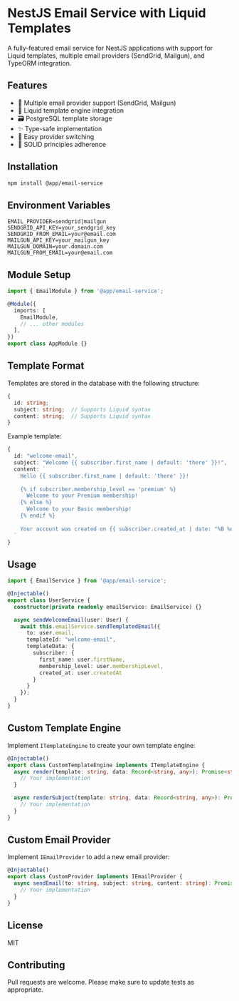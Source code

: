 # NestJS Email Service with Liquid Templates

A fully-featured email service for NestJS applications with support for Liquid templates, multiple email providers (SendGrid, Mailgun), and TypeORM integration.

## Features

- 📧 Multiple email provider support (SendGrid, Mailgun)
- 📝 Liquid template engine integration
- 🗃️ PostgreSQL template storage
- ✨ Type-safe implementation
- 🔄 Easy provider switching
- 🎯 SOLID principles adherence

## Installation

```bash
npm install @app/email-service
```

## Environment Variables

```env
EMAIL_PROVIDER=sendgrid|mailgun
SENDGRID_API_KEY=your_sendgrid_key
SENDGRID_FROM_EMAIL=your@email.com
MAILGUN_API_KEY=your_mailgun_key
MAILGUN_DOMAIN=your.domain.com
MAILGUN_FROM_EMAIL=your@email.com
```

## Module Setup

```typescript
import { EmailModule } from '@app/email-service';

@Module({
  imports: [
    EmailModule,
    // ... other modules
  ],
})
export class AppModule {}
```

## Template Format

Templates are stored in the database with the following structure:

```typescript
{
  id: string;
  subject: string;  // Supports Liquid syntax
  content: string;  // Supports Liquid syntax
}
```

Example template:
```typescript
{
  id: "welcome-email",
  subject: "Welcome {{ subscriber.first_name | default: 'there' }}!",
  content: `
    Hello {{ subscriber.first_name | default: 'there' }}!
    
    {% if subscriber.membership_level == 'premium' %}
      Welcome to your Premium membership!
    {% else %}
      Welcome to your Basic membership!
    {% endif %}
    
    Your account was created on {{ subscriber.created_at | date: "%B %d, %Y" }}.
  `
}
```

## Usage

```typescript
import { EmailService } from '@app/email-service';

@Injectable()
export class UserService {
  constructor(private readonly emailService: EmailService) {}

  async sendWelcomeEmail(user: User) {
    await this.emailService.sendTemplatedEmail({
      to: user.email,
      templateId: "welcome-email",
      templateData: {
        subscriber: {
          first_name: user.firstName,
          membership_level: user.membershipLevel,
          created_at: user.createdAt
        }
      }
    });
  }
}
```

## Custom Template Engine

Implement `ITemplateEngine` to create your own template engine:

```typescript
@Injectable()
export class CustomTemplateEngine implements ITemplateEngine {
  async render(template: string, data: Record<string, any>): Promise<string> {
    // Your implementation
  }

  async renderSubject(template: string, data: Record<string, any>): Promise<string> {
    // Your implementation
  }
}
```

## Custom Email Provider

Implement `IEmailProvider` to add a new email provider:

```typescript
@Injectable()
export class CustomProvider implements IEmailProvider {
  async sendEmail(to: string, subject: string, content: string): Promise<void> {
    // Your implementation
  }
}
```

## License

MIT

## Contributing

Pull requests are welcome. Please make sure to update tests as appropriate.

